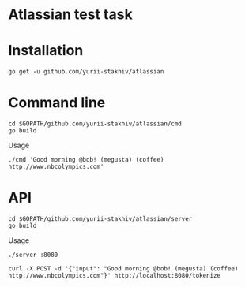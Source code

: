 # Atlassian test task

# Installation

    go get -u github.com/yurii-stakhiv/atlassian

# Command line

    cd $GOPATH/github.com/yurii-stakhiv/atlassian/cmd
    go build

Usage

    ./cmd 'Good morning @bob! (megusta) (coffee) http://www.nbcolympics.com'


# API

    cd $GOPATH/github.com/yurii-stakhiv/atlassian/server
    go build

Usage

    ./server :8080

    curl -X POST -d '{"input": "Good morning @bob! (megusta) (coffee) http://www.nbcolympics.com"}' http://localhost:8080/tokenize
